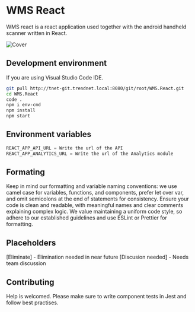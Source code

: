 # WMS React

WMS react is a react application used together with the android handheld scanner written in React.

![ Cover](https://media-live2.prod.scw.jungheinrichcloud.com/resource/image/1437208/landscape_ratio19x9/3508/1662/bd4d711b895639c28ab43603fc8b344a/C39D6F0E8288F1C0286367CCA65E7E25/jungheinrich-warehouse-management-systeme-wms-.jpg)

## Development environment

If you are using Visual Studio Code IDE.

```bash
git pull http://tnet-git.trendnet.local:8080/git/root/WMS.React.git
cd WMS.React
code .
npm i env-cmd
npm install
npm start

```

## Environment variables

```python
REACT_APP_API_URL = Write the url of the API
REACT_APP_ANALYTICS_URL = Write the url of the Analytics module
```

## Formating

Keep in mind our formatting and variable naming conventions: we use camel case for variables, functions, and components, prefer let over var, and omit semicolons at the end of statements for consistency. Ensure your code is clean and readable, with meaningful names and clear comments explaining complex logic. We value maintaining a uniform code style, so adhere to our established guidelines and use ESLint or Prettier for formatting.

## Placeholders

[Eliminate] - Elimination needed in near future
[Discusion needed] - Needs team discussion

## Contributing

Help is welcomed. Please make sure to write component tests in Jest and follow best practises.
